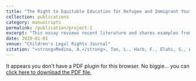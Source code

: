 ```yaml
---
title: "The Right to Equitable Education for Refugee and Immigrant Youth During COVID 19"
collection: publications
category: manuscripts
permalink: /publication/project-1
excerpt: "This essay reviews recent literature and shares examples from immigrant and refugee families who were interviewed several months into the COVID-19 pandemic as part of a research study."
date: 2020-01-01
venue: "Children's Legal Rights Journal"
citation: "<strong>Medina, A.</strong>, Tan, L., Harb, F., Elahi, S., Ardila, M.A., Mis, K., Zarzour, H., Husna, A., Aldos, S., Aldakkak, E., Miller, E., Toussaint, R, F., Sosa, S., Bustos, Y., Jolie, S., Santiago, C.D., (2020). The Right to Equitable Education for Refugee and Immigrant Youth during COVID-19. <i>Children’s Legal Rights Journal</i>."
---
```


<object data="{{ site.baseurl }}/files/Medina%20et%20al.,%202020.pdf" type="application/pdf" width="100%" height="1000px">
  <p>It appears you don't have a PDF plugin for this browser. No biggie... you can <a href="{{ site.baseurl }}/files/Medina%20et%20al.,%202020.pdf">click here to download the PDF file.</a></p>
</object>
